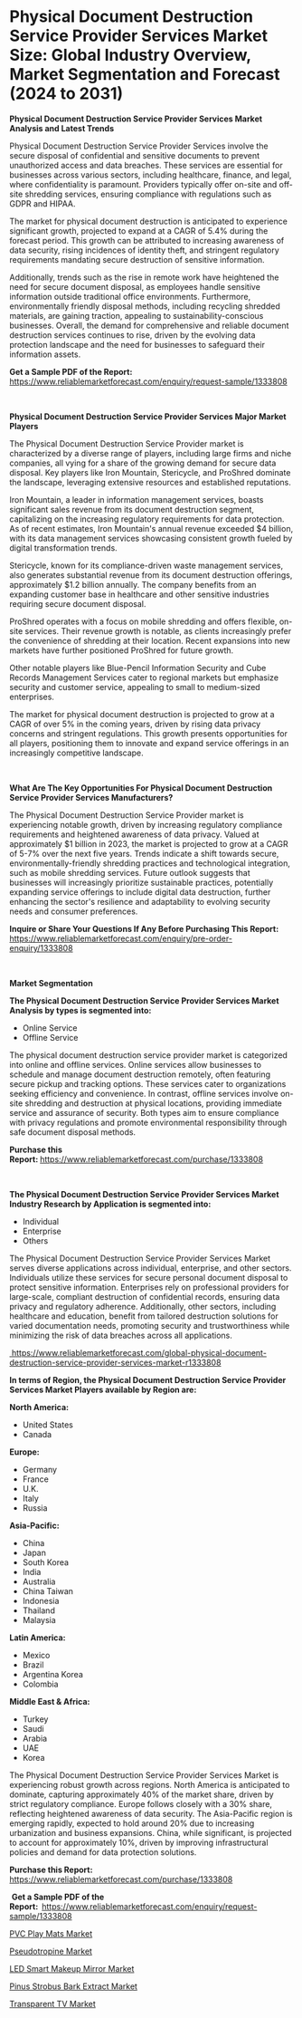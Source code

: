 <p><h1>Physical Document Destruction Service Provider Services Market Size: Global Industry Overview, Market Segmentation and Forecast (2024 to 2031)</h1></p><p><strong>Physical Document Destruction Service Provider Services Market Analysis and Latest Trends</strong></p>
<p><p>Physical Document Destruction Service Provider Services involve the secure disposal of confidential and sensitive documents to prevent unauthorized access and data breaches. These services are essential for businesses across various sectors, including healthcare, finance, and legal, where confidentiality is paramount. Providers typically offer on-site and off-site shredding services, ensuring compliance with regulations such as GDPR and HIPAA.</p><p>The market for physical document destruction is anticipated to experience significant growth, projected to expand at a CAGR of 5.4% during the forecast period. This growth can be attributed to increasing awareness of data security, rising incidences of identity theft, and stringent regulatory requirements mandating secure destruction of sensitive information. </p><p>Additionally, trends such as the rise in remote work have heightened the need for secure document disposal, as employees handle sensitive information outside traditional office environments. Furthermore, environmentally friendly disposal methods, including recycling shredded materials, are gaining traction, appealing to sustainability-conscious businesses. Overall, the demand for comprehensive and reliable document destruction services continues to rise, driven by the evolving data protection landscape and the need for businesses to safeguard their information assets.</p></p>
<p><strong>Get a Sample PDF of the Report:&nbsp;</strong> <a href="https://www.reliablemarketforecast.com/enquiry/request-sample/1333808?utm_campaign=1842&utm_medium=2&utm_source=Github&utm_content=ia&utm_term=12122024&utm_id=physical-document-destruction-service-provider-services">https://www.reliablemarketforecast.com/enquiry/request-sample/1333808</a></p>
<p>&nbsp;</p>
<p><strong>Physical Document Destruction Service Provider Services Major Market Players</strong></p>
<p><p>The Physical Document Destruction Service Provider market is characterized by a diverse range of players, including large firms and niche companies, all vying for a share of the growing demand for secure data disposal. Key players like Iron Mountain, Stericycle, and ProShred dominate the landscape, leveraging extensive resources and established reputations. </p><p>Iron Mountain, a leader in information management services, boasts significant sales revenue from its document destruction segment, capitalizing on the increasing regulatory requirements for data protection. As of recent estimates, Iron Mountain's annual revenue exceeded $4 billion, with its data management services showcasing consistent growth fueled by digital transformation trends.</p><p>Stericycle, known for its compliance-driven waste management services, also generates substantial revenue from its document destruction offerings, approximately $1.2 billion annually. The company benefits from an expanding customer base in healthcare and other sensitive industries requiring secure document disposal.</p><p>ProShred operates with a focus on mobile shredding and offers flexible, on-site services. Their revenue growth is notable, as clients increasingly prefer the convenience of shredding at their location. Recent expansions into new markets have further positioned ProShred for future growth.</p><p>Other notable players like Blue-Pencil Information Security and Cube Records Management Services cater to regional markets but emphasize security and customer service, appealing to small to medium-sized enterprises.</p><p>The market for physical document destruction is projected to grow at a CAGR of over 5% in the coming years, driven by rising data privacy concerns and stringent regulations. This growth presents opportunities for all players, positioning them to innovate and expand service offerings in an increasingly competitive landscape.</p></p>
<p>&nbsp;</p>
<p><strong>What Are The Key Opportunities For Physical Document Destruction Service Provider Services Manufacturers?</strong></p>
<p><p>The Physical Document Destruction Service Provider market is experiencing notable growth, driven by increasing regulatory compliance requirements and heightened awareness of data privacy. Valued at approximately $1 billion in 2023, the market is projected to grow at a CAGR of 5-7% over the next five years. Trends indicate a shift towards secure, environmentally-friendly shredding practices and technological integration, such as mobile shredding services. Future outlook suggests that businesses will increasingly prioritize sustainable practices, potentially expanding service offerings to include digital data destruction, further enhancing the sector's resilience and adaptability to evolving security needs and consumer preferences.</p></p>
<p><strong>Inquire or Share Your Questions If Any Before Purchasing This Report:</strong> <a href="https://www.reliablemarketforecast.com/enquiry/pre-order-enquiry/1333808?utm_campaign=1842&utm_medium=2&utm_source=Github&utm_content=ia&utm_term=12122024&utm_id=physical-document-destruction-service-provider-services">https://www.reliablemarketforecast.com/enquiry/pre-order-enquiry/1333808</a></p>
<p>&nbsp;</p>
<p><strong>Market Segmentation</strong></p>
<p><strong>The Physical Document Destruction Service Provider Services Market Analysis by types is segmented into:</strong></p>
<p><ul><li>Online Service</li><li>Offline Service</li></ul></p>
<p><p>The physical document destruction service provider market is categorized into online and offline services. Online services allow businesses to schedule and manage document destruction remotely, often featuring secure pickup and tracking options. These services cater to organizations seeking efficiency and convenience. In contrast, offline services involve on-site shredding and destruction at physical locations, providing immediate service and assurance of security. Both types aim to ensure compliance with privacy regulations and promote environmental responsibility through safe document disposal methods.</p></p>
<p><strong>Purchase this Report:&nbsp;</strong><a href="https://www.reliablemarketforecast.com/purchase/1333808?utm_campaign=1842&utm_medium=2&utm_source=Github&utm_content=ia&utm_term=12122024&utm_id=physical-document-destruction-service-provider-services">https://www.reliablemarketforecast.com/purchase/1333808</a></p>
<p>&nbsp;</p>
<p><strong>The Physical Document Destruction Service Provider Services Market Industry Research by Application is segmented into:</strong></p>
<p><ul><li>Individual</li><li>Enterprise</li><li>Others</li></ul></p>
<p><p>The Physical Document Destruction Service Provider Services Market serves diverse applications across individual, enterprise, and other sectors. Individuals utilize these services for secure personal document disposal to protect sensitive information. Enterprises rely on professional providers for large-scale, compliant destruction of confidential records, ensuring data privacy and regulatory adherence. Additionally, other sectors, including healthcare and education, benefit from tailored destruction solutions for varied documentation needs, promoting security and trustworthiness while minimizing the risk of data breaches across all applications.</p></p>
<p><a href="https://www.reliablemarketforecast.com/global-physical-document-destruction-service-provider-services-market-r1333808?utm_campaign=1842&utm_medium=2&utm_source=Github&utm_content=ia&utm_term=12122024&utm_id=physical-document-destruction-service-provider-services">&nbsp;https://www.reliablemarketforecast.com/global-physical-document-destruction-service-provider-services-market-r1333808</a></p>
<p><strong>In terms of Region, the Physical Document Destruction Service Provider Services Market Players available by Region are:</strong></p>
<p>
    <p> <strong> North America: </strong>
        <ul>
            <li>United States</li>
            <li>Canada</li>
        </ul>
        </p> 
    <p> <strong> Europe: </strong>
        <ul>
            <li>Germany</li>
            <li>France</li>
            <li>U.K.</li>
            <li>Italy</li>
            <li>Russia</li>
        </ul>
        </p> 
    <p> <strong> Asia-Pacific: </strong>
        <ul>
            <li>China</li>
            <li>Japan</li>
            <li>South Korea</li>
            <li>India</li>
            <li>Australia</li>
            <li>China Taiwan</li>
            <li>Indonesia</li>
            <li>Thailand</li>
            <li>Malaysia</li>
        </ul>
        </p> 
    <p> <strong> Latin America: </strong>
        <ul>
            <li>Mexico</li>
            <li>Brazil</li>
            <li>Argentina Korea</li>
            <li>Colombia</li>
        </ul>
        </p> 
    <p> <strong> Middle East & Africa: </strong>
        <ul>
            <li>Turkey</li>
            <li>Saudi</li>
            <li>Arabia</li>
            <li>UAE</li>
            <li>Korea</li>
        </ul>
    </p>
    </p>
<p><p>The Physical Document Destruction Service Provider Services Market is experiencing robust growth across regions. North America is anticipated to dominate, capturing approximately 40% of the market share, driven by strict regulatory compliance. Europe follows closely with a 30% share, reflecting heightened awareness of data security. The Asia-Pacific region is emerging rapidly, expected to hold around 20% due to increasing urbanization and business expansions. China, while significant, is projected to account for approximately 10%, driven by improving infrastructural policies and demand for data protection solutions.</p></p>
<p><strong>Purchase this Report: </strong><a href="https://www.reliablemarketforecast.com/purchase/1333808?utm_campaign=1842&utm_medium=2&utm_source=Github&utm_content=ia&utm_term=12122024&utm_id=physical-document-destruction-service-provider-services">https://www.reliablemarketforecast.com/purchase/1333808</a></p>
<p>&nbsp;<strong>Get a Sample PDF of the Report:&nbsp;&nbsp;</strong><a href="https://www.reliablemarketforecast.com/enquiry/request-sample/1333808?utm_campaign=1842&utm_medium=2&utm_source=Github&utm_content=ia&utm_term=12122024&utm_id=physical-document-destruction-service-provider-services">https://www.reliablemarketforecast.com/enquiry/request-sample/1333808</a></p>
<p><strong></strong></p>
<p><p><a href="https://www.linkedin.com/pulse/global-pvc-play-mats-markets-growth-journey-current-size-7-cagr-ugqgf?utm_campaign=1842&utm_medium=2&utm_source=Github&utm_content=ia&utm_term=12122024&utm_id=physical-document-destruction-service-provider-services">PVC Play Mats Market</a></p><p><a href="https://www.linkedin.com/pulse/p-factrackr-ho6he?utm_campaign=1842&utm_medium=2&utm_source=Github&utm_content=ia&utm_term=12122024&utm_id=physical-document-destruction-service-provider-services">Pseudotropine Market</a></p><p><a href="https://www.linkedin.com/pulse/c-hannibex-sqmmf?utm_campaign=1842&utm_medium=2&utm_source=Github&utm_content=ia&utm_term=12122024&utm_id=physical-document-destruction-service-provider-services">LED Smart Makeup Mirror Market</a></p><p><a href="https://www.linkedin.com/pulse/p-factrackr-ho6he?utm_campaign=1842&utm_medium=2&utm_source=Github&utm_content=ia&utm_term=12122024&utm_id=physical-document-destruction-service-provider-services">Pinus Strobus Bark Extract Market</a></p><p><a href="https://www.linkedin.com/pulse/transparent-tv-market-analysis-2024-2031-strong-cagr-77-identifying-bwhvf?utm_campaign=1842&utm_medium=2&utm_source=Github&utm_content=ia&utm_term=12122024&utm_id=physical-document-destruction-service-provider-services">Transparent TV Market</a></p></p>